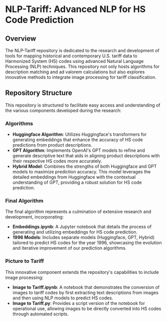 # NLP-Tariff: Advanced NLP for HS Code Prediction

## Overview
The NLP-Tariff repository is dedicated to the research and development of tools for mapping historical and contemporary U.S. tariff data to Harmonized System (HS) codes using advanced Natural Language Processing (NLP) techniques. This repository not only hosts algorithms for description matching and ad valorem calculations but also explores innovative methods to integrate image processing for tariff classification.

## Repository Structure
This repository is structured to facilitate easy access and understanding of the various components developed during the research:

### Algorithms
- **Huggingface Algorithm**: Utilizes Huggingface's transformers for generating embeddings that enhance the accuracy of HS code predictions from product descriptions.
- **GPT Algorithm**: Implements OpenAI's GPT models to refine and generate descriptive text that aids in aligning product descriptions with their respective HS codes more accurately.
- **Hybrid Model**: Combines the strengths of both Huggingface and GPT models to maximize prediction accuracy. This model leverages the detailed embeddings from Huggingface with the contextual understanding of GPT, providing a robust solution for HS code prediction.

### Final Algorithm
The final algorithm represents a culmination of extensive research and development, incorporating:
- **Embeddings.ipynb**: A Jupyter notebook that details the process of generating and utilizing embeddings for HS code prediction.
- **1996 Models**: Includes separate models (Huggingface, GPT, Hybrid) tailored to predict HS codes for the year 1996, showcasing the evolution and iterative improvement of our prediction algorithms.

### Picture to Tariff
This innovative component extends the repository's capabilities to include image processing:
- **Image to Tariff.ipynb**: A notebook that demonstrates the conversion of images to tariff codes by first extracting text descriptions from images and then using NLP models to predict HS codes.
- **Image to Tariff.py**: Provides a script version of the notebook for operational use, allowing images to be directly converted into HS codes through automated scripts.


